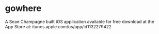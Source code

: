 # gowhere
A Sean Champagne built iOS application available for free download at the App Store at:  itunes.apple.com/us/app/id1132279422
